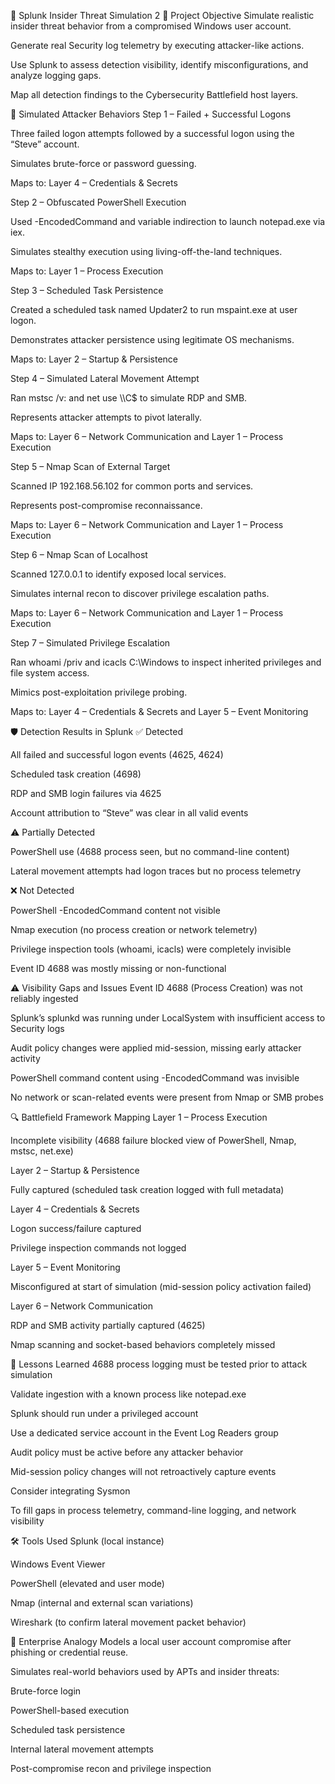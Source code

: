 🔐 Splunk Insider Threat Simulation 2
🎯 Project Objective
Simulate realistic insider threat behavior from a compromised Windows user account.

Generate real Security log telemetry by executing attacker-like actions.

Use Splunk to assess detection visibility, identify misconfigurations, and analyze logging gaps.

Map all detection findings to the Cybersecurity Battlefield host layers.

🧪 Simulated Attacker Behaviors
Step 1 – Failed + Successful Logons

Three failed logon attempts followed by a successful logon using the “Steve” account.

Simulates brute-force or password guessing.

Maps to: Layer 4 – Credentials & Secrets

Step 2 – Obfuscated PowerShell Execution

Used -EncodedCommand and variable indirection to launch notepad.exe via iex.

Simulates stealthy execution using living-off-the-land techniques.

Maps to: Layer 1 – Process Execution

Step 3 – Scheduled Task Persistence

Created a scheduled task named Updater2 to run mspaint.exe at user logon.

Demonstrates attacker persistence using legitimate OS mechanisms.

Maps to: Layer 2 – Startup & Persistence

Step 4 – Simulated Lateral Movement Attempt

Ran mstsc /v:<internal IP> and net use \\<internal IP>\C$ to simulate RDP and SMB.

Represents attacker attempts to pivot laterally.

Maps to: Layer 6 – Network Communication and Layer 1 – Process Execution

Step 5 – Nmap Scan of External Target

Scanned IP 192.168.56.102 for common ports and services.

Represents post-compromise reconnaissance.

Maps to: Layer 6 – Network Communication and Layer 1 – Process Execution

Step 6 – Nmap Scan of Localhost

Scanned 127.0.0.1 to identify exposed local services.

Simulates internal recon to discover privilege escalation paths.

Maps to: Layer 6 – Network Communication and Layer 1 – Process Execution

Step 7 – Simulated Privilege Escalation

Ran whoami /priv and icacls C:\Windows to inspect inherited privileges and file system access.

Mimics post-exploitation privilege probing.

Maps to: Layer 4 – Credentials & Secrets and Layer 5 – Event Monitoring

🛡️ Detection Results in Splunk
✅ Detected

All failed and successful logon events (4625, 4624)

Scheduled task creation (4698)

RDP and SMB login failures via 4625

Account attribution to “Steve” was clear in all valid events

⚠️ Partially Detected

PowerShell use (4688 process seen, but no command-line content)

Lateral movement attempts had logon traces but no process telemetry

❌ Not Detected

PowerShell -EncodedCommand content not visible

Nmap execution (no process creation or network telemetry)

Privilege inspection tools (whoami, icacls) were completely invisible

Event ID 4688 was mostly missing or non-functional

⚠️ Visibility Gaps and Issues
Event ID 4688 (Process Creation) was not reliably ingested

Splunk’s splunkd was running under LocalSystem with insufficient access to Security logs

Audit policy changes were applied mid-session, missing early attacker activity

PowerShell command content using -EncodedCommand was invisible

No network or scan-related events were present from Nmap or SMB probes

🔍 Battlefield Framework Mapping
Layer 1 – Process Execution

Incomplete visibility (4688 failure blocked view of PowerShell, Nmap, mstsc, net.exe)

Layer 2 – Startup & Persistence

Fully captured (scheduled task creation logged with full metadata)

Layer 4 – Credentials & Secrets

Logon success/failure captured

Privilege inspection commands not logged

Layer 5 – Event Monitoring

Misconfigured at start of simulation (mid-session policy activation failed)

Layer 6 – Network Communication

RDP and SMB activity partially captured (4625)

Nmap scanning and socket-based behaviors completely missed

🧠 Lessons Learned
4688 process logging must be tested prior to attack simulation

Validate ingestion with a known process like notepad.exe

Splunk should run under a privileged account

Use a dedicated service account in the Event Log Readers group

Audit policy must be active before any attacker behavior

Mid-session policy changes will not retroactively capture events

Consider integrating Sysmon

To fill gaps in process telemetry, command-line logging, and network visibility

🛠️ Tools Used
Splunk (local instance)

Windows Event Viewer

PowerShell (elevated and user mode)

Nmap (internal and external scan variations)

Wireshark (to confirm lateral movement packet behavior)

🧭 Enterprise Analogy
Models a local user account compromise after phishing or credential reuse.

Simulates real-world behaviors used by APTs and insider threats:

Brute-force login

PowerShell-based execution

Scheduled task persistence

Internal lateral movement attempts

Post-compromise recon and privilege inspection


